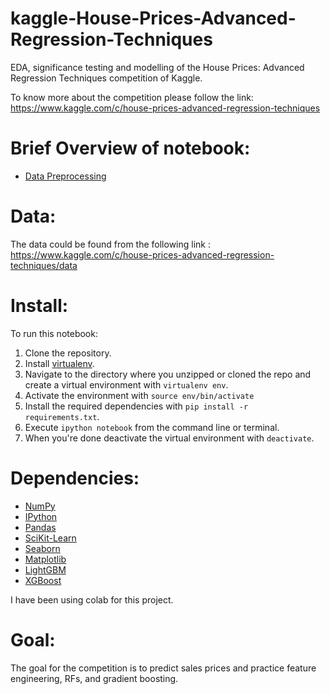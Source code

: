 # kaggle-House-Prices-Advanced-Regression-Techniques
EDA, significance testing and modelling of the House Prices: Advanced Regression Techniques competition of Kaggle.

To know more about the competition please follow the link: 
https://www.kaggle.com/c/house-prices-advanced-regression-techniques

# Brief Overview of notebook:
* [Data Preprocessing](https://github.com/rishabh254/kaggle-House-Prices-Advanced-Regression-Techniques/blob/master/cse519_hw3_goel_rishabh_112714848.ipynb)

# Data:
The data could be found from the following link :
https://www.kaggle.com/c/house-prices-advanced-regression-techniques/data

# Install:
To run this notebook:

1. Clone the repository.
2. Install [virtualenv](http://virtualenv.readthedocs.org/en/latest/installation.html).
3. Navigate to the directory where you unzipped or cloned the repo and create a virtual environment with `virtualenv env`.
4. Activate the environment with `source env/bin/activate`
5. Install the required dependencies with `pip install -r requirements.txt`.
6. Execute `ipython notebook` from the command line or terminal.
7. When you're done deactivate the virtual environment with `deactivate`.


# Dependencies:
* [NumPy](http://www.numpy.org/)
* [IPython](http://ipython.org/)
* [Pandas](http://pandas.pydata.org/)
* [SciKit-Learn](http://scikit-learn.org/stable/)
* [Seaborn](https://seaborn.pydata.org/)
* [Matplotlib](http://matplotlib.org/)
* [LightGBM](https://lightgbm.readthedocs.io/en/latest/)
* [XGBoost](https://xgboost.readthedocs.io/en/latest/)

I have been using colab for this project. 

# Goal:
The goal for the competition is to predict sales prices and practice feature engineering, RFs, and gradient boosting.

